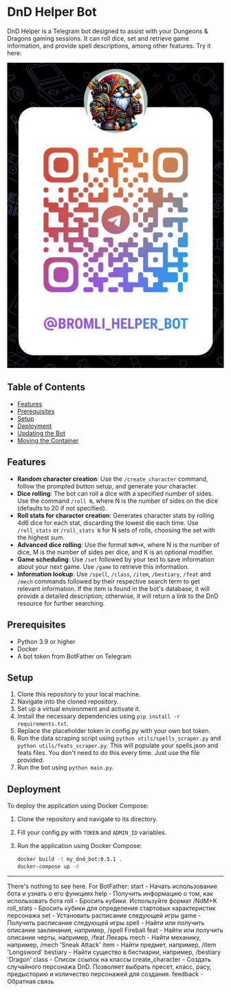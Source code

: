 # DnD Helper Bot

DnD Helper is a Telegram bot designed to assist with your Dungeons & Dragons gaming sessions. It can roll dice, set and retrieve game information, and provide spell descriptions, among other features.
Try it here:

![img_1.png](img_1.png)


## Table of Contents

- [Features](#features)
- [Prerequisites](#prerequisites)
- [Setup](#setup)
- [Deployment](#deployment)
- [Updating the Bot](#updating-the-bot)
- [Moving the Container](#moving-the-container)

## Features

- **Random character creation**: Use the `/create_character` command, follow the prompted button setup, and generate your character.
- **Dice rolling**: The bot can roll a dice with a specified number of sides. Use the command `/roll N`, where N is the number of sides on the dice (defaults to 20 if not specified).
- **Roll stats for character creation**: Generates character stats by rolling 4d6 dice for each stat, discarding the lowest die each time. Use `/roll_stats` or `/roll_stats N` for N sets of rolls, choosing the set with the highest sum.
- **Advanced dice rolling**: Use the format `NdM+K`, where N is the number of dice, M is the number of sides per dice, and K is an optional modifier.
- **Game scheduling**: Use `/set` followed by your text to save information about your next game. Use `/game` to retrieve this information.
- **Information lookup**: Use `/spell`, `/class`, `/item`, `/bestiary`, `/feat` and `/mech` commands followed by their respective search term to get relevant information. If the item is found in the bot's database, it will provide a detailed description; otherwise, it will return a link to the DnD resource for further searching.

## Prerequisites

- Python 3.9 or higher
- Docker
- A bot token from BotFather on Telegram

## Setup

1) Clone this repository to your local machine.
2) Navigate into the cloned repository.
3) Set up a virtual environment and activate it.
4) Install the necessary dependencies using `pip install -r requirements.txt`.
5) Replace the placeholder token in config.py with your own bot token.
6) Run the data scraping script using `python utils/spells_scraper.py` and `python utils/feats_scraper.py`. This will populate your spells.json and feats files. You don't need to do this every time. Just use the file provided.
7) Run the bot using `python main.py`.


## Deployment

To deploy the application using Docker Compose:

1. Clone the repository and navigate to its directory.
2. Fill your config.py with `TOKEN` and `ADMIN_ID` variables.
3. Run the application using Docker Compose:

   ```bash
   docker build -t my_dnd_bot:0.5.1 .
   docker-compose up -d
   ```
   
---

There's nothing to see here.
For BotFather:
start - Начать использование бота и узнать о его функциях
help - Получить информацию о том, как использовать бота
roll - Бросить кубики. Используйте формат /NdM+K
roll_stats - Бросить кубики для определения стартовых характеристик персонажа
set - Установить расписание следующей игры
game - Получить расписание следующей игры
spell - Найти или получить описание заклинания, например, /spell Fireball
feat - Найти или получить описание черты, например, /feat Лекарь
mech - Найти механику, например, /mech 'Sneak Attack'
item - Найти предмет, например, /item 'Longsword'
bestiary - Найти существо в бестиарии, например, /bestiary 'Dragon'
class - Список ссылок на классы
create_character - Создать случайного персонажа DnD. Позволяет выбрать пресет, класс, расу, предысторию и количество персонажей для создания.
feedback - Обратная связь